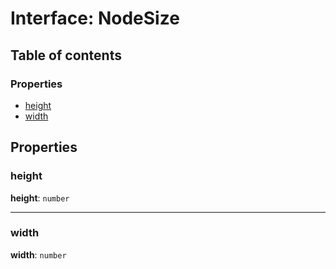 # Interface: NodeSize

## Table of contents

### Properties

* [height](/auto-docs/free-container-plugin/interfaces/NodeSize.md#height)
* [width](/auto-docs/free-container-plugin/interfaces/NodeSize.md#width)

## Properties

### height

**height**: `number`

***

### width

**width**: `number`
